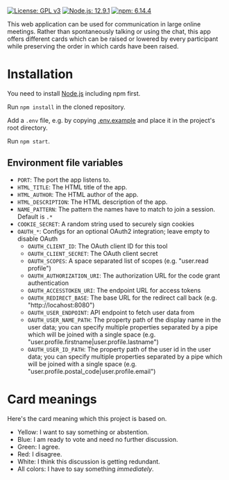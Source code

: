 [![License: GPL v3](https://img.shields.io/badge/License-GPLv3-blue.svg)](https://www.gnu.org/licenses/gpl-3.0)
[![Node.js: 12.9.1](https://img.shields.io/badge/Node.js-12.9.1-green.svg)](https://www.gnu.org/licenses/gpl-3.0)
[![npm: 6.14.4](https://img.shields.io/badge/npm-6.14.4-green.svg)](https://www.gnu.org/licenses/gpl-3.0)

This web application can be used for communication in large online meetings. Rather than spontaneously talking or using the chat, this app offers different cards which can be raised or lowered by every participant while preserving the order in which cards have been raised.

# Installation

You need to install [Node.js](https://nodejs.org/) including npm first.

Run ```npm install``` in the cloned repository.

Add a ```.env``` file, e.g. by copying [.env.example](.env.example) and place it in the project's root directory.

Run ```npm start```.

## Environment file variables
* ```PORT```: The port the app listens to.
* ```HTML_TITLE```: The HTML title of the app.
* ```HTML_AUTHOR```: The HTML author of the app.
* ```HTML_DESCRIPTION```: The HTML description of the app.
* ```NAME_PATTERN```: The pattern the names have to match to join a session. Default is ```.*```
* ```COOKIE_SECRET```: A random string used to securely sign cookies
* ```OAUTH_*```: Configs for an optional OAuth2 integration; leave empty to disable OAuth
  * ```OAUTH_CLIENT_ID```: The OAuth client ID for this tool
  * ```OAUTH_CLIENT_SECRET```: The OAuth client secret
  * ```OAUTH_SCOPES```: A space separated list of scopes (e.g. "user.read profile")
  * ```OAUTH_AUTHORIZATION_URI```: The authorization URL for the code grant authentication
  * ```OAUTH_ACCESSTOKEN_URI```: The endpoint URL for access tokens
  * ```OAUTH_REDIRECT_BASE```: The base URL for the redirect call back (e.g. "http://locahost:8080")
  * ```OAUTH_USER_ENDPOINT```: API endpoint to fetch user data from
  * ```OAUTH_USER_NAME_PATH```: The property path of the display name in the user data; you can specify multiple properties separated by a pipe which will be joined with a single space (e.g. "user.profile.firstname|user.profile.lastname")
  * ```OAUTH_USER_ID_PATH```: The property path of the user id in the user data; you can specify multiple properties separated by a pipe which will be joined with a single space (e.g. "user.profile.postal_code|user.profile.email")

# Card meanings

Here's the card meaning which this project is based on.

* Yellow: I want to say something or abstention.
* Blue: I am ready to vote and need no further discussion.
* Green: I agree.
* Red: I disagree.
* White: I think this discussion is getting redundant.
* All colors: I have to say something *immediately*.